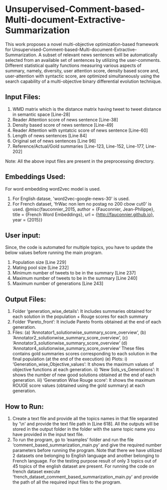 # Unsupervised-Comment-based-Multi-document-Extractive-Summarization
 
This work proposes a novel multi-objective optimization-based framework for  Unsupervised-Comment-based-Multi-document-Extractive-Summarization. A subset of relevant news sentences will be automatically selected from an available set of sentences by utilizing the user-comments. Different statistical quality functions measuring various aspects of summary, namely, diversity, user attention score, density based score and, user-attention with syntactic score, are optimized simultaneously using the search capability of a multi-objective binary differential evolution technique. 

Input Files: 
--------------------------------------------------------------------
1)	WMD matrix which is the distance matrix having tweet to tweet distance in semantic space [Line-28]
2)	Reader Attention score of news sentence [Line-38]
3)	Density based score of news sentence [Line-49]
4)	Reader Attention with syntatcic score of news sentence [Line-60]
5)	Length of news sentences [Line 84]
6)	Original set of news sentences [Line 96]
7)	Reference/Actual/Gold summaries [Line-123, Line-152, Line-177, Line-202]

Note: All the above input files are present in the preprocessing directory.

 Embeddings Used:
 -----------------------------------------------------------------------
 For word embedding word2vec model is used.
 1) For English datase, 'word2vec-google-news-30' is used.
 2) For French dataset, 'frWac non lem no postag no 200 cbow cut0' is used.
 @misc{fauconnier_2015,
	author = {Fauconnier, Jean-Philippe},
	title = {French Word Embeddings},
	url = {http://fauconnier.github.io},
	year = {2015}}
 
 User input:
 -----------------------------------------------------------------------
 Since, the code is automated for multiple topics, you have to update the below values before running the main program.
1)	Population size [Line 229]
2)	Mating pool size [Line 232]
3)	Minimum number of tweets to be in the summary [Line 237]
4)	Maximum number of tweets to be in the summary [Line 240]
5)	Maximum number of generations [Line 243]

Output Files: 
-----------------------------------------------------------------------
1)	Folder ‘generation_wise_details’: It includes summaries obtained for each solution in the population + Rouge scores for each summary
2)	Folder ‘Pareto_front’: It include Pareto fronts obtained at the end of each generation. 
3)	Files:
(a)	 ‘Annotator1_solutionwise_summary_score_overview’,
(b)	‘Annotator2_solutionwise_summary_score_overview’, 
(c)	‘Annotator3_solutionwise_summary_score_overview’
(d) ‘Annotator4_solutionwise_summary_score_overview’
These files contains gold summaries scores corresponding to each solution in the final population (at the end of the execution)
(e)	Plots: 
i)	‘Generation_wise_Objective_values’: It shows the maximum values of objective functions at each generation.
ii)	‘New Sols_vs_Generations’: It shows the number of new good solutions obtained at the end of each generation. 
iii)	‘Generation Wise Rouge score’:  It shows the maximum ROUGE score values (obtained using the gold summary) at each generation.

How to Run:
-----------------------------------------------------------------------
1)	Create a text file and provide all the topics names in that file separated by '\n' and provide the text file path in [Line 618]. All the outputs will be stored in the output folder in the folder with the same topic name you have provided in the input text file. 
2)	To run the program, go to ‘examples’ folder and run the file ‘comment_based_summarization_main.py’ and give the required number parameters before running the program.  Note that there we have utilized 2 datasets one belonging to English language and another belonging to French language. For the testing purpose result of only 3 topics out of 45 topics of the english dataset are present. For running the code on french dataset execute 'french_dataset_comment_based_summarization_main.py' and provide the path of all the required input files to the program. 

